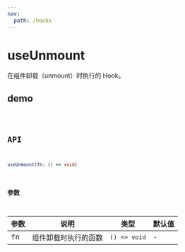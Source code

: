 ```yaml
---
nav:
  path: /hooks
---
```

# useUnmount

在组件卸载（unmount）时执行的 Hook。

## demo
<code src="./demo/demo1.tsx">

## API
```typescript
useUnmount(fn: () => void)
```

### 参数
| 参数 | 说明                 | 类型         | 默认值 |
| ---- | -------------------- | ------------ | ------ |
| fn   | 组件卸载时执行的函数 | `() => void` | -      |